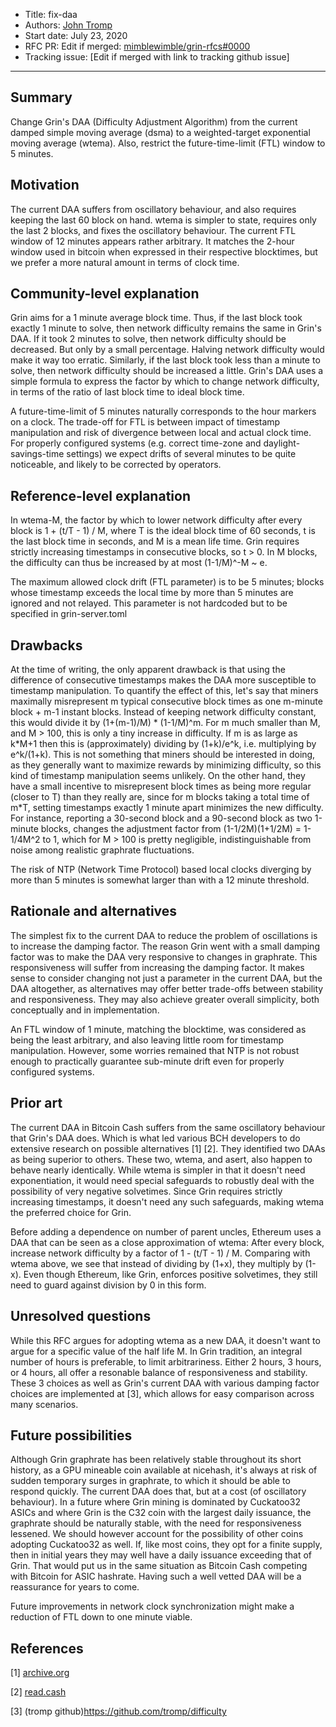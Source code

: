 - Title: fix-daa
- Authors: [John Tromp](mailto:john.tromp@gmail.com)
- Start date: July 23, 2020
- RFC PR: Edit if merged: [mimblewimble/grin-rfcs#0000](https://github.com/mimblewimble/grin-rfcs/pull/0000) 
- Tracking issue: [Edit if merged with link to tracking github issue]

---

## Summary
[summary]: #summary

Change Grin's DAA (Difficulty Adjustment Algorithm) from the current damped simple moving average (dsma) to a weighted-target exponential moving average (wtema). Also, restrict the future-time-limit (FTL) window to 5 minutes.

## Motivation
[motivation]: #motivation

The current DAA suffers from oscillatory behaviour, and also requires keeping the last 60 block on hand.
wtema is simpler to state, requires only the last 2 blocks, and fixes the oscillatory behaviour.
The current FTL window of 12 minutes appears rather arbitrary. It matches the 2-hour window used in bitcoin
when expressed in their respective blocktimes, but we prefer a more natural amount in terms of clock time.


## Community-level explanation
[community-level-explanation]: #community-level-explanation

Grin aims for a 1 minute average block time.
Thus, if the last block took exactly 1 minute to solve, then network difficulty
remains the same in Grin's DAA.  If it took 2 minutes to solve, then network
difficulty should be decreased.
But only by a small percentage. Halving network difficulty would make it way
too erratic.  Similarly, if the last block took less than a minute to solve,
then network difficulty should be increased a little.
Grin's DAA uses a simple formula to express the factor by which to change
network difficulty, in terms of the ratio of last block time to ideal block
time.

A future-time-limit of 5 minutes naturally corresponds to the hour markers on a clock.
The trade-off for FTL is between impact of timestamp manipulation and risk of divergence between local
and actual clock time. For properly configured systems (e.g. correct time-zone and daylight-savings-time settings)
we expect drifts of several minutes to be quite noticeable, and likely to be corrected by operators.

## Reference-level explanation
[reference-level-explanation]: #reference-level-explanation

In wtema-M, the factor by which to lower network difficulty after every block
is 1 + (t/T - 1) / M, where T is the ideal block time of 60 seconds, t is the
last block time in seconds, and M is a mean life time.  Grin requires strictly
increasing timestamps in consecutive blocks, so t > 0.
In M blocks, the difficulty can thus be increased by at most (1-1/M)^-M ~ e.

The maximum allowed clock drift (FTL parameter) is to be 5 minutes; blocks whose timestamp exceeds
the local time by more than 5 minutes are ignored and not relayed.
This parameter is not hardcoded but to be specified in grin-server.toml

## Drawbacks
[drawbacks]: #drawbacks

At the time of writing, the only apparent drawback is that using the difference of consecutive
timestamps makes the DAA more susceptible to timestamp manipulation. To quantify
the effect of this, let's say that miners maximally misrepresent m typical
consecutive block times as one m-minute block + m-1 instant blocks. Instead of
keeping network difficulty constant, this would divide it by (1+(m-1)/M) * (1-1/M)^m.
For m much smaller than M, and M > 100, this is only a tiny increase in difficulty.
If m is as large as k\*M+1 then this is (approximately) dividing by (1+k)/e^k, i.e. multiplying by e^k/(1+k).
This is not something that miners should be interested in doing,
as they generally want to maximize rewards by minimizing difficulty,
so this kind of timestamp manipulation seems unlikely.
On the other hand, they have a small incentive to misrepresent block times as
being more regular (closer to T) than they really are, since for m blocks
taking a total time of m\*T, setting timestamps exactly 1 minute apart minimizes the new difficulty.
For instance, reporting a 30-second block and a 90-second block as two 1-minute blocks, changes the adjustment factor
from (1-1/2M)(1+1/2M) = 1-1/4M^2 to 1, which for M > 100 is pretty negligible, indistinguishable from noise
among realistic graphrate fluctuations.

The risk of NTP (Network Time Protocol) based local clocks diverging by more than 5 minutes is somewhat
larger than with a 12 minute threshold.

## Rationale and alternatives
[rationale-and-alternatives]: #rationale-and-alternatives

The simplest fix to the current DAA to reduce the problem of oscillations is to increase the damping factor.
The reason Grin went with a small damping factor was to make the DAA very responsive to changes in graphrate.
This responsiveness will suffer from increasing the damping factor. It makes sense to consider changing not just
a parameter in the current DAA, but the DAA altogether, as alternatives may offer better trade-offs between stability
and responsiveness. They may also achieve greater overall simplicity, both conceptually and in implementation.

An FTL window of 1 minute, matching the blocktime, was considered as being the least arbitrary,
and also leaving little room for timestamp manipulation. However, some worries remained that NTP is not robust enough to
practically guarantee sub-minute drift even for properly configured systems.


## Prior art
[prior-art]: #prior-art

The current DAA in Bitcoin Cash suffers from the same oscillatory behaviour that Grin's DAA does.
Which is what led various BCH developers to do extensive research on possible alternatives [1] [2].
They identified two DAAs as being superior to others. These two, wtema, and asert, also happen to behave nearly identically.
While wtema is simpler in that it doesn't need exponentiation, it would need special safeguards to robustly deal with
the possibility of very negative solvetimes. Since Grin requires strictly increasing timestamps, it doesn't need any such
safeguards, making wtema the preferred choice for Grin.

Before adding a dependence on number of parent uncles, Ethereum uses a DAA that can be seen as a close approximation of wtema:
After every block, increase network difficulty by a factor of 1 - (t/T - 1) / M.
Comparing with wtema above, we see that instead of dividing by (1+x), they multiply by (1-x).
Even though Ethereum, like Grin, enforces positive solvetimes, they still need to guard against division by 0 in this form.

## Unresolved questions
[unresolved-questions]: #unresolved-questions

While this RFC argues for adopting wtema as a new DAA, it doesn't want to argue for a specific value of the half life M.
In Grin tradition, an integral number of hours is preferable, to limit
arbitrariness. Either 2 hours, 3 hours, or 4 hours, all offer a resonable
balance of responsiveness and stability.
These 3 choices as well as Grin's current DAA with various damping factor choices are implemented at [3],
which allows for easy comparison across many scenarios.

## Future possibilities
[future-possibilities]: #future-possibilities

Although Grin graphrate has been relatively stable throughout its short
history, as a GPU mineable coin available at nicehash, it's always at risk of
sudden temporary surges in graphrate, to which it should be able to respond
quickly. The current DAA does that, but at a cost (of oscillatory behaviour).
In a future where Grin mining is dominated by Cuckatoo32 ASICs and where Grin
is the C32 coin with the largest daily issuance, 
the graphrate should be naturally stable, with the need for responsiveness lessened.
We should however account for the possibility of other coins adopting Cuckatoo32 as well.
If, like most coins, they opt for a finite supply, then in initial years they
may well have a daily issuance exceeding that of Grin. That would put us in the
same situation as Bitcoin Cash competing with Bitcoin for ASIC hashrate.
Having such a well vetted DAA will be a reassurance for years to come.

Future improvements in network clock synchronization might make a reduction of FTL down to one minute viable.

## References
[references]: #references

[1] [archive.org](https://web.archive.org/web/20181120082228if_/https://www.yours.org/content/the-wtema-difficulty-adjustment-algorithm-855a3405606a/)

[2] [read.cash](https://read.cash/@jtoomim/bch-upgrade-proposal-use-asert-as-the-new-daa-1d875696)

[3] (tromp github)https://github.com/tromp/difficulty
